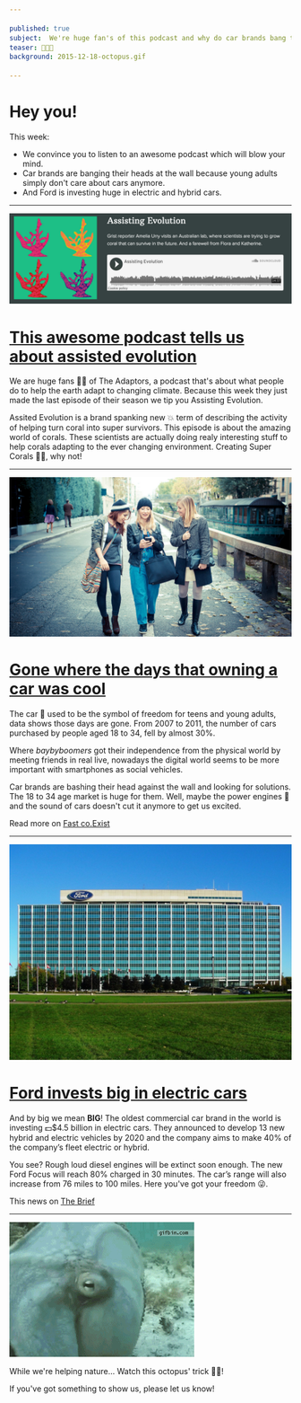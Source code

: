 ```yaml
---

published: true
subject:  We're huge fan's of this podcast and why do car brands bang their heads against walls?
teaser: 📢💥💸
background: 2015-12-18-octopus.gif

---
```


# Hey you!

This week:

* We convince you to listen to an awesome podcast which will blow your mind.
* Car brands are banging their heads at the wall because young adults simply don't care about cars anymore.
* And Ford is investing huge in electric and hybrid cars.

---

[![Assisting evolution](2015-12-18-adaptors-podcastlink.png)](http://www.theadaptors.org/)

# [This awesome podcast tells us about assisted evolution](http://www.theadaptors.org/)

We are huge fans 🙌🏻 of The Adaptors, a podcast that's about what people do to help the earth adapt to changing climate. Because this week they just made the last episode of their season we tip you Assisting Evolution.

Assited Evolution is a brand spanking new 💥 term of describing the activity of helping turn coral into super survivors. This episode is about the amazing world of corals. These scientists are actually doing realy interesting stuff to help corals adapting to the ever changing environment. Creating Super Corals 💪🏼, why not!

---

[![Millennials](2015-12-18-millenials.jpg)](http://www.fastcoexist.com/3027876/millennials-dont-care-about-owning-cars-and-car-makers-cant-figure-out-why)

# [Gone where the days that owning a car was cool](http://www.fastcoexist.com/3027876/millennials-dont-care-about-owning-cars-and-car-makers-cant-figure-out-why)

The car 🚗 used to be the symbol of freedom for teens and young adults, data shows those days are gone. From 2007 to 2011, the number of cars purchased by people aged 18 to 34, fell by almost 30%.

Where _baybyboomers_ got their independence from the physical world by meeting friends in real live, nowadays the digital world seems to be more important with smartphones as social vehicles.

Car brands are bashing their head against the wall and looking for solutions. The 18 to 34 age market is huge for them. Well, maybe the power engines 💨 and the sound of cars doesn't cut it anymore to get us excited.

Read more on [Fast co.Exist](http://www.fastcoexist.com/3027876/millennials-dont-care-about-owning-cars-and-car-makers-cant-figure-out-why)

---

[![Ford](2015-12-18-ford.jpg)](http://www.briefmedia.news/ford-will-invest-4-5-billion-in-electric-cars/)

# [Ford invests big in electric cars](http://www.briefmedia.news/ford-will-invest-4-5-billion-in-electric-cars/)

And by big we mean **BIG**! The oldest commercial car brand in the world is investing 💵$4.5 billion in electric cars. They announced to develop 13 new hybrid and electric vehicles by 2020 and the company aims to make 40% of the company’s fleet electric or hybrid.

You see? Rough loud diesel engines will be extinct soon enough. The new Ford Focus will reach 80% charged in 30 minutes. The car’s range will also increase from 76 miles to 100 miles. Here you've got your freedom 😜.

This news on [The Brief](http://www.briefmedia.news/ford-will-invest-4-5-billion-in-electric-cars/)

---

![Octopus](2015-12-18-octopus.gif)

While we're helping nature... Watch this octopus' trick 👏🏻!

If you've got something to show us, please let us know!

